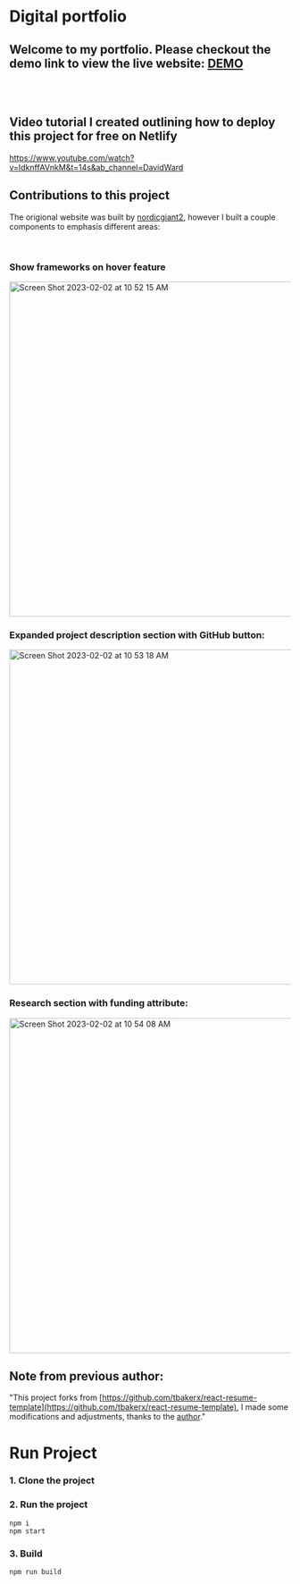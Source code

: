 # Digital portfolio
## Welcome to my portfolio. Please checkout the demo link to view the live website: [DEMO](https://davidmakoto.github.io/)

<br> <br>
 
## Video tutorial I created outlining how to deploy this project for free on Netlify
https://www.youtube.com/watch?v=IdknffAVnkM&t=14s&ab_channel=DavidWard

## Contributions to this project
 The origional website was built by [nordicgiant2](https://github.com/nordicgiant2), however I built a couple components to emphasis different areas:
 
<br>

### Show frameworks on hover feature 
 <img width="600" alt="Screen Shot 2023-02-02 at 10 52 15 AM" src="https://user-images.githubusercontent.com/20344260/216422028-382997af-1408-42eb-a138-973d8ea430c0.png">
 <br>

### Expanded project description section with GitHub button: 
<img width="600" alt="Screen Shot 2023-02-02 at 10 53 18 AM" src="https://user-images.githubusercontent.com/20344260/216422242-51905b0d-3a91-49aa-ab06-79ed40b9810f.png">
<br>

### Research section with funding attribute:
<img width="600" alt="Screen Shot 2023-02-02 at 10 54 08 AM" src="https://user-images.githubusercontent.com/20344260/216422395-bf815472-84da-40ad-b2ff-e78493312ea1.png">




## Note from previous author:
"This project forks from [https://github.com/tbakerx/react-resume-template](https://github.com/tbakerx/react-resume-template), I made some modifications and adjustments, thanks to the [author](https://github.com/tbakerx)."

# Run Project
### 1. Clone the project

### 2. Run the project
```shell
npm i
npm start
```

### 3. Build
```shell
npm run build
```


